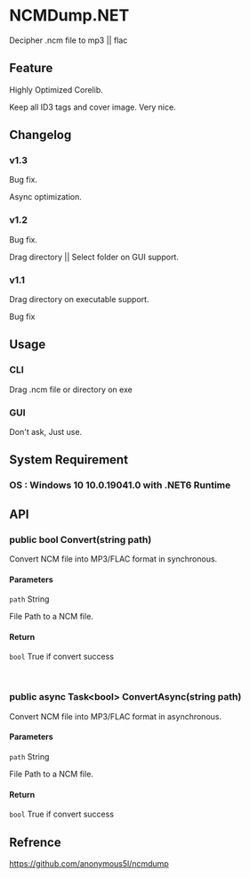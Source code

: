# NCMDump.NET

Decipher .ncm file to mp3 || flac

## Feature

Highly Optimized Corelib.

Keep all ID3 tags and cover image. Very nice.

## Changelog

### v1.3

Bug fix.

Async optimization.

### v1.2

Bug fix.

Drag directory || Select folder on GUI support.

### v1.1

Drag directory on executable support.

Bug fix

## Usage

### CLI

Drag .ncm file or directory on exe

### GUI

Don't ask, Just use.

## System Requirement

### OS : Windows 10 10.0.19041.0 with .NET6 Runtime

## API

### public bool Convert(string path)

Convert NCM file into MP3/FLAC format in synchronous.

#### Parameters

```path``` String

File Path to a NCM file.

#### Return

```bool``` True if convert success

<br/>

### public async Task\<bool\> ConvertAsync(string path)

Convert NCM file into MP3/FLAC format in asynchronous.

#### Parameters

```path``` String

File Path to a NCM file.

#### Return

```bool``` True if convert success

## Refrence

<https://github.com/anonymous5l/ncmdump>
